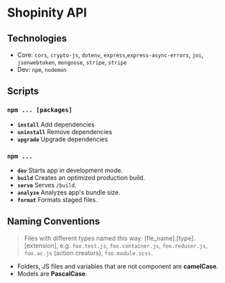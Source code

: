 # Shopinity API

## Technologies

-  Core: `cors`, `crypto-js`, `dotenv`, `express`,`express-async-errors`, `joi`, `jsonwebtoken`, `mongoose`, `stripe`, `stripe`
-  Dev: `npm`, `nodemon`


## Scripts

### `npm ... [packages]`

-  **`install`** Add dependencies
-  **`uninstall`** Remove dependencies
-  **`upgrade`** Upgrade dependencies

### `npm ...`

-  **`dev`** Starts app in development mode.
-  **`build`** Creates an optimized production build.
-  **`serve`** Serves `/build`.
-  **`analyze`** Analyzes app's bundle size.
-  **`format`** Formats staged files.

## Naming Conventions

> Files with different types named this way: [fle_name].[type].[extension], e.g. `foo.test.js`, `foo.container.js`, `foo.reducer.js`, `foo.ac.js` (action creators), `foo.module.scss`.

-  Folders, JS files and variables that are not component are **camelCase**.
-  Models are **PascalCase**.
